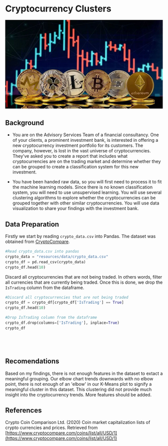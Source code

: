 # Cryptocurrency Clusters

![Hero-image](resources/images/Cryptocurrencies.jpeg)

## Background

* You are on the Advisory Services Team of a financial consultancy. One of your clients, a prominent investment bank, is interested in offering a new cryptocurrency investment portfolio for its customers. The company, however, is lost in the vast universe of cryptocurrencies. They’ve asked you to create a report that includes what cryptocurrencies are on the trading market and determine whether they can be grouped to create a classification system for this new investment.

* You have been handed raw data, so you will first need to process it to fit the machine learning models. Since there is no known classification system, you will need to use unsupervised learning. You will use several clustering algorithms to explore whether the cryptocurrencies can be grouped together with other similar cryptocurrencies. You will use data visualization to share your findings with the investment bank.

## Data Preparation

Firstly we start by reading `crypto_data.csv` into Pandas. The dataset was obtained from [CryptoCompare](https://min-api.cryptocompare.com/data/all/coinlist).

```python
#Read crypto_data.csv into pandas
crypto_data = "resources/data/crypto_data.csv"
crypto_df = pd.read_csv(crypto_data)
crypto_df.head(10)
```

Discard all cryptocurrencies that are not being traded. In others words, filter all currencies that are currently being traded. 
Once this is done, we drop the `IsTrading` column from the dataframe.

```python
#Discard all cryptocurrencies that are not being traded
crypto_df = crypto_df[crypto_df['IsTrading'] == True]
crypto_df.head(10)
```

```python
#Drop IsTrading column from the dataframe
crypto_df.drop(columns=['IsTrading'], inplace=True)
crypto_df
```

```python
```

```python

```
```python
```

```python
```
## Recomendations
Based on my findings, there is not enough features in the dataset to extact a meaningful grouping. Our elbow chart trends downwards with no elbow point,  there is not enough of an 'elbow' in our K-Means plot to signify a meaningful cluster in this dataset. This clustering did not provide much insight into the cryptocurrency trends. More features should be added.

## References

Crypto Coin Comparison Ltd. (2020) Coin market capitalization lists of crypto currencies and prices. Retrieved from [https://www.cryptocompare.com/coins/list/all/USD/1](https://www.cryptocompare.com/coins/list/all/USD/1)
